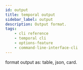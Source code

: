 ```yaml
---
id: output
title: temporal output
sidebar_label: output
description: Output format.
tags: 
    - cli reference
    - temporal cli
    - options-feature
    - command-line-interface-cli
---
```


format output as: table, json, card.
